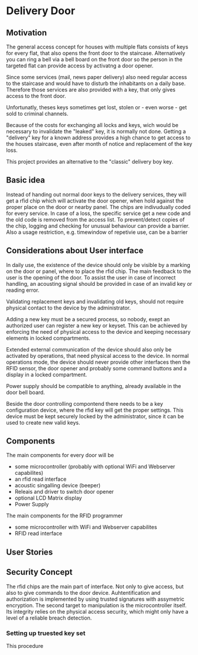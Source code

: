 # Delivery Door

## Motivation

The general access concept for houses with multiple flats consists of keys for every flat, 
that also opens the front door to the staircase. Alternatively you can  ring a bell via a bell board on the front door so the person in 
the targeted flat can provide access by activatng a door opener.

Since some services (mail, news paper delivery) also need regular access to the staircase and would have to 
disturb the inhabitants on a daily base. Therefore those services are also provided with a key, that only gives access to the front door.

Unfortunatly, theses keys sometimes get lost, stolen or - even worse - get sold to criminal channels.

Because of the costs for exchanging all locks and keys, wich would be necessary to invalidate the "leaked" key, it is normally not done. 
Getting a "delivery" key for a known address  provides a high chance to get access to the houses staircase, even after month of notice and replacement of the key loss.

This project provides an alternative to the "classic" delivery boy key.

## Basic idea

Instead of handing out normal door keys to the delivery services, they will get a rfid chip which will activate the door opener, when hold against the proper place on the door or nearby panel.
The chips are indivudually coded for every service. In case of a loss, the specific service get a new code  and the old code is removed from the access list.
To prevent/detect copies of the chip, logging and checking for unusual behaviour can provide a barrier. Also a usage restriction, e.g. timewindow of repetivie use, can be a barrier 

## Considerations about User interface 

In daily use, the existence of the device should only be visible by a marking on the door or panel, where to place the rfid chip. The main feedback to the user is the opening of the door. To assist the user in case of incorrect handling, an acousting signal should be provided in case of an invalid key or reading error.

Validating replacement keys and invalidating old keys, should not require physical contact to the device by the administrator.

Adding a new key must be a secured process, so nobody, exept an authorized user can register a new key or keyset. This can be achieved by enforcing the need of physical access to the device and keeping necessary elements in locked compartments.

Extended external communication of the device should also only be activated by operations, that need physical access to the device. In normal operations mode, the device should never provide other interfaces then the RFID sensor, the door opener and probably some command buttons and a display in a locked compartment.

Power supply should be compatible to anything, already available in the door bell board.

Beside the door controlling compontend there needs to be a key configuration device, where the rfid key will get the proper settings. This device must be kept securely locked by the administrator, since it can be used to create new valid keys.

## Components

The main components for every door will be
* some microcontroller (probably with optional WiFi and Webserver capabilites)
* an rfid read interface
* acoustic singalling device (beeper)
* Releais and driver to switch door opener
* optional LCD Matrix display
* Power Supply

The main components for the RFID programmer
* some microcontroller with WiFi and Webserver capabilites
* RFID read interface

## User Stories
###

## Security Concept

The rfid chips are the main part of interface. Not only to give access, but also to give commands to the door device. Auhtentification  and authorization is implemented by using trusted signatures with assymetric encryption. The second target to manipulation is the microcontroller itself. Its integrity relies on the physical access security, which might only have a level of a reliable breach detection.

### Setting up truested key set
This procedure 
